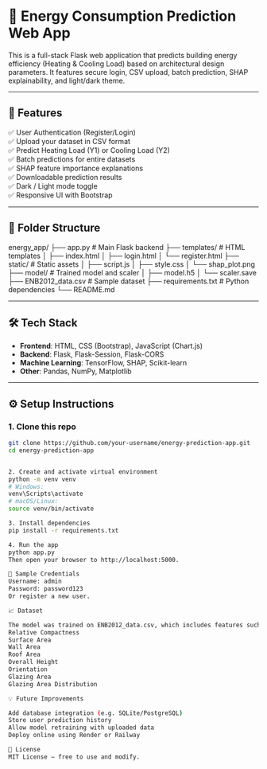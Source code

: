 # 🔋 Energy Consumption Prediction Web App

This is a full-stack Flask web application that predicts building energy efficiency (Heating & Cooling Load) based on architectural design parameters. It features secure login, CSV upload, batch prediction, SHAP explainability, and light/dark theme.

---

## 🚀 Features

✅ User Authentication (Register/Login)  
✅ Upload your dataset in CSV format  
✅ Predict Heating Load (Y1) or Cooling Load (Y2)  
✅ Batch predictions for entire datasets  
✅ SHAP feature importance explanations  
✅ Downloadable prediction results  
✅ Dark / Light mode toggle  
✅ Responsive UI with Bootstrap

---

## 📂 Folder Structure

energy_app/ ├── app.py # Main Flask backend ├── templates/ # HTML templates │ ├── index.html │ ├── login.html │ └── register.html ├── static/ # Static assets │ ├── script.js │ ├── style.css │ └── shap_plot.png ├── model/ # Trained model and scaler │ ├── model.h5 │ └── scaler.save ├── ENB2012_data.csv # Sample dataset ├── requirements.txt # Python dependencies └── README.md


---

## 🛠 Tech Stack

- **Frontend**: HTML, CSS (Bootstrap), JavaScript (Chart.js)
- **Backend**: Flask, Flask-Session, Flask-CORS
- **Machine Learning**: TensorFlow, SHAP, Scikit-learn
- **Other**: Pandas, NumPy, Matplotlib

---

## ⚙️ Setup Instructions

### 1. Clone this repo

```bash
git clone https://github.com/your-username/energy-prediction-app.git
cd energy-prediction-app


2. Create and activate virtual environment
python -m venv venv
# Windows:
venv\Scripts\activate
# macOS/Linux:
source venv/bin/activate

3. Install dependencies
pip install -r requirements.txt

4. Run the app
python app.py
Then open your browser to http://localhost:5000.

🧪 Sample Credentials
Username: admin
Password: password123
Or register a new user.

📈 Dataset

The model was trained on ENB2012_data.csv, which includes features such as:
Relative Compactness
Surface Area
Wall Area
Roof Area
Overall Height
Orientation
Glazing Area
Glazing Area Distribution

💡 Future Improvements

Add database integration (e.g. SQLite/PostgreSQL)
Store user prediction history
Allow model retraining with uploaded data
Deploy online using Render or Railway

📜 License
MIT License — free to use and modify.

